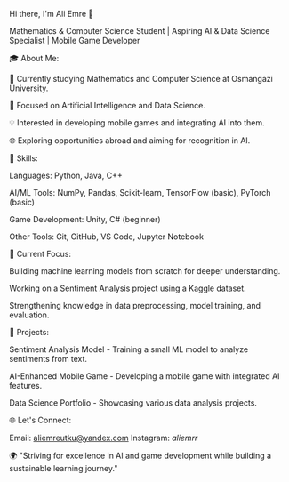 Hi there, I'm Ali Emre 👋

Mathematics & Computer Science Student | Aspiring AI & Data Science Specialist | Mobile Game Developer

🎓 About Me:

🌟 Currently studying Mathematics and Computer Science at Osmangazi University.

🔄 Focused on Artificial Intelligence and Data Science.

💡 Interested in developing mobile games and integrating AI into them.

🌐 Exploring opportunities abroad and aiming for recognition in AI.

🔧 Skills:

Languages: Python, Java, C++

AI/ML Tools: NumPy, Pandas, Scikit-learn, TensorFlow (basic), PyTorch (basic)

Game Development: Unity, C# (beginner)

Other Tools: Git, GitHub, VS Code, Jupyter Notebook

🌟 Current Focus:

Building machine learning models from scratch for deeper understanding.

Working on a Sentiment Analysis project using a Kaggle dataset.

Strengthening knowledge in data preprocessing, model training, and evaluation.

💼 Projects:

Sentiment Analysis Model - Training a small ML model to analyze sentiments from text.

AI-Enhanced Mobile Game - Developing a mobile game with integrated AI features.

Data Science Portfolio - Showcasing various data analysis projects.

🌐 Let's Connect:

Email: aliemreutku@yandex.com
Instagram: _aliemrr_

🌍 "Striving for excellence in AI and game development while building a sustainable learning journey."

